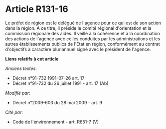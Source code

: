 # Article R131-16

Le préfet de région est le délégué de l'agence pour ce qui est de son action dans la région. A ce titre, il préside le comité
régional d'orientation et la commission régionale des aides. Il veille à la cohérence et à la coordination des actions de
l'agence avec celles conduites par les administrations et les autres établissements publics de l'Etat en région, conformément
au contrat d'objectifs à caractère pluriannuel signé avec le président de l'agence.

**Liens relatifs à cet article**

_Anciens textes_:

  - Décret n°91-732 1991-07-26 art. 17
  - Décret n°91-732 du 26 juillet 1991 - art. 17 (Ab)

_Modifié par_:

  - Décret n°2009-603 du 28 mai 2009 - art. 9

_Cité par_:

  - Code de l'environnement - art. R651-7 (V)

